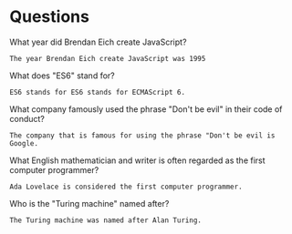 # Questions

What year did Brendan Eich create JavaScript?

```
The year Brendan Eich create JavaScript was 1995
```

What does "ES6" stand for?

```
ES6 stands for ES6 stands for ECMAScript 6.
```

What company famously used the phrase "Don't be evil" in their code of conduct?

```
The company that is famous for using the phrase "Don't be evil is Google.
```

What English mathematician and writer is often regarded as the first computer programmer?

```
Ada Lovelace is considered the first computer programmer.
```

Who is the "Turing machine" named after?

```
The Turing machine was named after Alan Turing.
